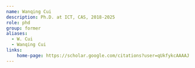 ```yaml
---
name: Wanqing Cui
description: Ph.D. at ICT, CAS, 2018-2025
role: phd
group: former
aliases:
  - W. Cui
  - Wanqing Cui
links:
    home-page: https://scholar.google.com/citations?user=qUkfykcAAAAJ
---
```

